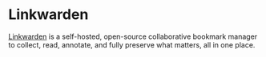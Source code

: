 # Linkwarden

[Linkwarden](https://docs.linkwarden.app/) is a self-hosted, open-source collaborative bookmark manager to collect,
read, annotate, and fully preserve what matters, all in one place.
